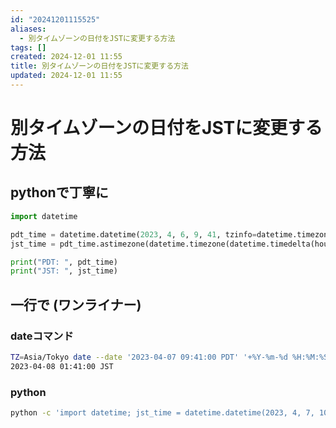 ```yaml
---
id: "20241201115525"
aliases:
  - 別タイムゾーンの日付をJSTに変更する方法
tags: []
created: 2024-12-01 11:55
title: 別タイムゾーンの日付をJSTに変更する方法
updated: 2024-12-01 11:55
---
```


# 別タイムゾーンの日付をJSTに変更する方法

## pythonで丁寧に

```python
import datetime

pdt_time = datetime.datetime(2023, 4, 6, 9, 41, tzinfo=datetime.timezone(datetime.timedelta(hours=-7)))
jst_time = pdt_time.astimezone(datetime.timezone(datetime.timedelta(hours=+9)))

print("PDT: ", pdt_time)
print("JST: ", jst_time)
```

## 一行で (ワンライナー)

### dateコマンド

```bash
TZ=Asia/Tokyo date --date '2023-04-07 09:41:00 PDT' '+%Y-%m-%d %H:%M:%S %Z'
2023-04-08 01:41:00 JST
```

### python

```bash
python -c 'import datetime; jst_time = datetime.datetime(2023, 4, 7, 10, 30, tzinfo=datetime.timezone(datetime.timedelta(hours=-7))).astimezone(datetime.timezone(datetime.timedelta(hours=+9))); print(jst_time)'
```


